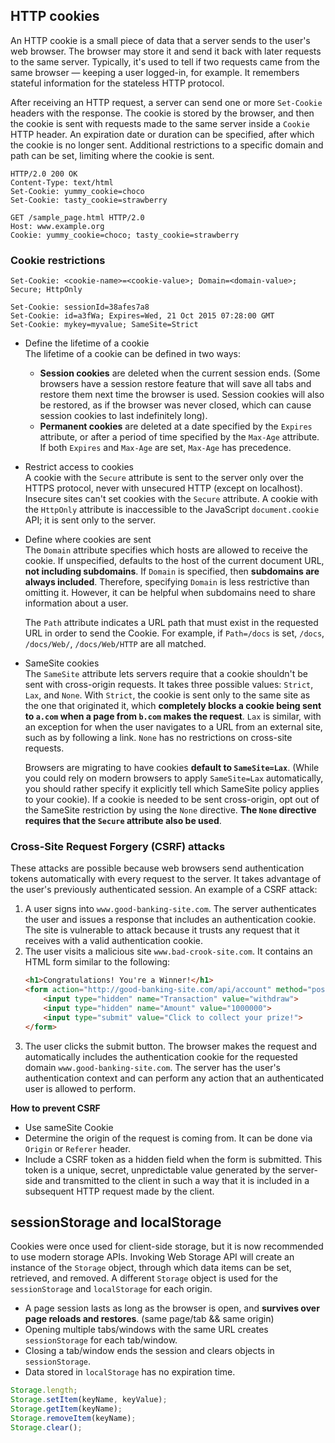 ## HTTP cookies
An HTTP cookie is a small piece of data that a server sends to the user's web browser. The browser may store it and send it back with later requests to the same server. Typically, it's used to tell if two requests came from the same browser — keeping a user logged-in, for example. It remembers stateful information for the stateless HTTP protocol.

After receiving an HTTP request, a server can send one or more `Set-Cookie` headers with the response. The cookie is stored by the browser, and then the cookie is sent with requests made to the same server inside a `Cookie` HTTP header. An expiration date or duration can be specified, after which the cookie is no longer sent. Additional restrictions to a specific domain and path can be set, limiting where the cookie is sent.

```
HTTP/2.0 200 OK
Content-Type: text/html
Set-Cookie: yummy_cookie=choco
Set-Cookie: tasty_cookie=strawberry

GET /sample_page.html HTTP/2.0
Host: www.example.org
Cookie: yummy_cookie=choco; tasty_cookie=strawberry
```

### Cookie restrictions
```
Set-Cookie: <cookie-name>=<cookie-value>; Domain=<domain-value>; Secure; HttpOnly

Set-Cookie: sessionId=38afes7a8
Set-Cookie: id=a3fWa; Expires=Wed, 21 Oct 2015 07:28:00 GMT
Set-Cookie: mykey=myvalue; SameSite=Strict
```

- Define the lifetime of a cookie  
The lifetime of a cookie can be defined in two ways:
  - **Session cookies** are deleted when the current session ends. (Some browsers have a session restore feature that will save all tabs and restore them next time the browser is used. Session cookies will also be restored, as if the browser was never closed, which can cause session cookies to last indefinitely long).
  - **Permanent cookies** are deleted at a date specified by the `Expires` attribute, or after a period of time specified by the `Max-Age` attribute. If both `Expires` and `Max-Age` are set, `Max-Age` has precedence.

- Restrict access to cookies  
A cookie with the `Secure` attribute is sent to the server only over the HTTPS protocol, never with unsecured HTTP (except on localhost). Insecure sites can't set cookies with the `Secure` attribute. A cookie with the `HttpOnly` attribute is inaccessible to the JavaScript `document.cookie` API; it is sent only to the server.

- Define where cookies are sent  
The `Domain` attribute specifies which hosts are allowed to receive the cookie. If unspecified, defaults to the host of the current document URL, **not including subdomains**. If `Domain` is specified, then **subdomains are always included**. Therefore, specifying `Domain` is less restrictive than omitting it. However, it can be helpful when subdomains need to share information about a user.

  The `Path` attribute indicates a URL path that must exist in the requested URL in order to send the Cookie. For example, if `Path=/docs` is set, `/docs`, `/docs/Web/`, `/docs/Web/HTTP` are all matched.

- SameSite cookies  
The `SameSite` attribute lets servers require that a cookie shouldn't be sent with cross-origin requests. It takes three possible values: `Strict`, `Lax`, and `None`. With `Strict`, the cookie is sent only to the same site as the one that originated it, which **completely blocks a cookie being sent to `a.com` when a page from `b.com` makes the request**. `Lax` is similar, with an exception for when the user navigates to a URL from an external site, such as by following a link. `None` has no restrictions on cross-site requests.

  Browsers are migrating to have cookies **default to `SameSite=Lax`**. (While you could rely on modern browsers to apply `SameSite=Lax` automatically, you should rather specify it explicitly tell which SameSite policy applies to your cookie). If a cookie is needed to be sent cross-origin, opt out of the SameSite restriction by using the `None` directive. **The `None` directive requires that the `Secure` attribute also be used**.

### Cross-Site Request Forgery (CSRF) attacks
These attacks are possible because web browsers send authentication tokens automatically with every request to the server. It takes advantage of the user's previously authenticated session. An example of a CSRF attack:

1. A user signs into `www.good-banking-site.com`. The server authenticates the user and issues a response that includes an authentication cookie. The site is vulnerable to attack because it trusts any request that it receives with a valid authentication cookie.
2. The user visits a malicious site `www.bad-crook-site.com`. It contains an HTML form similar to the following:
    ```html
    <h1>Congratulations! You're a Winner!</h1>
    <form action="http://good-banking-site.com/api/account" method="post">
        <input type="hidden" name="Transaction" value="withdraw">
        <input type="hidden" name="Amount" value="1000000">
        <input type="submit" value="Click to collect your prize!">
    </form>
    ```
3. The user clicks the submit button. The browser makes the request and automatically includes the authentication cookie for the requested domain `www.good-banking-site.com`. The server has the user's authentication context and can perform any action that an authenticated user is allowed to perform.

**How to prevent CSRF**
- Use sameSite Cookie
- Determine the origin of the request is coming from. It can be done via `Origin` or `Referer` header.
- Include a CSRF token as a hidden field when the form is submitted. This token is a unique, secret, unpredictable value generated by the server-side and transmitted to the client in such a way that it is included in a subsequent HTTP request made by the client.


## sessionStorage and localStorage
Cookies were once used for client-side storage, but it is now recommended to use modern storage APIs. Invoking Web Storage API will create an instance of the `Storage` object, through which data items can be set, retrieved, and removed. A different `Storage` object is used for the `sessionStorage` and `localStorage` for each origin.

- A page session lasts as long as the browser is open, and **survives over page reloads and restores**. (same page/tab && same origin)
- Opening multiple tabs/windows with the same URL creates `sessionStorage` for each tab/window.
- Closing a tab/window ends the session and clears objects in `sessionStorage`.
- Data stored in `localStorage` has no expiration time.

```javascript
Storage.length;
Storage.setItem(keyName, keyValue);
Storage.getItem(keyName);
Storage.removeItem(keyName);
Storage.clear();
```
